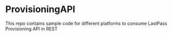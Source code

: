 # ProvisioningAPI
This repo contains sample code for different platforms to consume LastPass Provisioning API in REST
